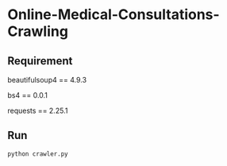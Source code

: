 # Online-Medical-Consultations-Crawling

## Requirement

beautifulsoup4 == 4.9.3

bs4 == 0.0.1

requests == 2.25.1


## Run


```sh
python crawler.py
```

